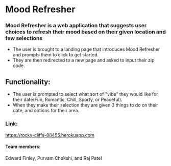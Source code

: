 # Mood Refresher

### Mood Refresher is a web application that suggests user choices to refresh their mood based on their given location and few selections

* The user is brought to a landing page that introduces Mood Refresher and prompts them to click to get started.
* They are then redirected to a new page and asked to input their zip code.

## Functionality:

* The user is prompted to select what sort of "vibe" they would like for their date(Fun, Romantic, Chill, Sporty, or Peaceful).
* When they make their selection they are given 3 things to do on their date, and options for their area.

### Link:

https://rocky-cliffs-88455.herokuapp.com


#### Team members:
Edward Finley, Purvam Chokshi, and Raj Patel
